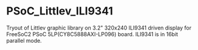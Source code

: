 # PSoC_Littlev_ILI9341
Tryout of Littlev graphic library on 3.2" 320x240 ILI9341 driven display for FreeSoC2 PSoC 5LP(CY8C5888AXI-LP096) board.
ILI9341 is in 16bit parallel mode.
